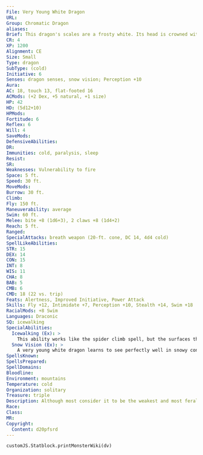 ```yaml
---
File: Very Young White Dragon
URL: 
Group: Chromatic Dragon
aliases: 
Brief: This dragon's scales are a frosty white. Its head is crowned with slender horns, with a thin membrane stretched between them.
CR: 4
XP: 1200
Alignment: CE
Size: Small
Type: dragon
SubType: (cold)
Initiative: 6
Senses: dragon senses, snow vision; Perception +10
Aura: 
AC: 18, touch 13, flat-footed 16
ACMods: (+2 Dex, +5 natural, +1 size)
HP: 42
HD: (5d12+10)
HPMods: 
Fortitude: 6
Reflex: 6
Will: 4
SaveMods: 
DefensiveAbilities: 
DR: 
Immunities: cold, paralysis, sleep
Resist: 
SR: 
Weaknesses: Vulnerability to fire
Space: 5 ft.
Speed: 30 ft.
MoveMods: 
Burrow: 30 ft.
Climb: 
Fly: 150 ft.
Maneuverability: average
Swim: 60 ft.
Melee: bite +8 (1d6+3), 2 claws +8 (1d4+2)
Reach: 5 ft.
Ranged: 
SpecialAttacks: breath weapon (20-ft. cone, DC 14, 4d4 cold)
SpellLikeAbilities: 
STR: 15
DEX: 14
CON: 15
INT: 8
WIS: 11
CHA: 8
BAB: 5
CMB: 6
CMD: 18 (22 vs. trip)
Feats: Alertness, Improved Initiative, Power Attack
Skills: Fly +12, Intimidate +7, Perception +10, Stealth +14, Swim +18
RacialMods: +8 Swim
Languages: Draconic
SQ: icewalking
SpecialAbilities:
  Icewalking (Ex): >
    This ability works like the spider climb spell, but the surfaces the dragon climbs must be icy. The dragon can move across icy surfaces without penalty and does not need to make Acrobatics checks to run or charge on ice.
  Snow Vision (Ex): >
    A very young white dragon learns to see perfectly well in snowy conditions. A white dragon does not suffer any penalties to Perception checks while in snow.
SpellsKnown: 
SpellsPrepared: 
SpellDomains: 
Bloodline: 
Environment: mountains
Temperature: cold
Organization: solitary
Treasure: triple
Description: Although most consider it to be the weakest and most feral of the chromatic dragons, the white dragon makes up for its lack of cunning with sheer ferocity. White dragons dwell on remote, frozen mountaintops and in arctic lowlands, making their home in glittering caves full of ice and snow. They prefer their meals completely frozen.
Race: 
Class: 
MR: 
Copyright:
  Content: d20pfsrd
---
```

```dataviewjs
customJS.Statblock.printMonsterWiki(dv)
```
